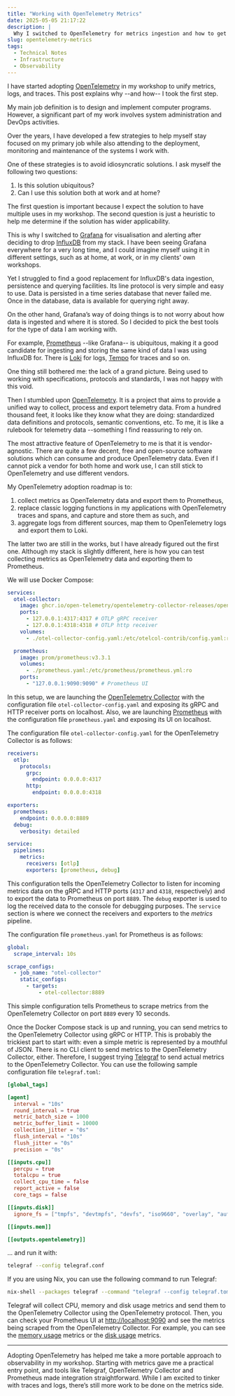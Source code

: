 ```yaml
---
title: "Working with OpenTelemetry Metrics"
date: 2025-05-05 21:17:22
description: |
  Why I switched to OpenTelemetry for metrics ingestion and how to get started.
slug: opentelemetry-metrics
tags:
  - Technical Notes
  - Infrastructure
  - Observability
---
```


I have started adopting [OpenTelemetry] in my workshop to unify metrics, logs,
and traces. This post explains why --and how-- I took the first step.

<!--more-->

My main job definition is to design and implement computer programs. However, a
significant part of my work involves system administration and DevOps
activities.

Over the years, I have developed a few strategies to help myself stay focused on
my primary job while also attending to the deployment, monitoring and
maintenance of the systems I work with.

One of these strategies is to avoid idiosyncratic solutions. I ask myself the
following two questions:

1. Is this solution ubiquitous?
2. Can I use this solution both at work and at home?

The first question is important because I expect the solution to have multiple
uses in my workshop. The second question is just a heuristic to help me
determine if the solution has wider applicability.

This is why I switched to [Grafana] for visualisation and alerting after
deciding to drop [InfluxDB] from my stack. I have been seeing Grafana everywhere
for a very long time, and I could imagine myself using it in different settings,
such as at home, at work, or in my clients' own workshops.

Yet I struggled to find a good replacement for InfluxDB's data ingestion,
persistence and querying facilities. Its line protocol is very simple and easy
to use. Data is persisted in a time series database that never failed me. Once
in the database, data is available for querying right away.

On the other hand, Grafana’s way of doing things is to not worry about how data
is ingested and where it is stored. So I decided to pick the best tools for the
type of data I am working with.

For example, [Prometheus] --like Grafana-- is ubiquitous, making it a good
candidate for ingesting and storing the same kind of data I was using InfluxDB
for. There is [Loki] for logs, [Tempo] for traces and so on.

One thing still bothered me: the lack of a grand picture. Being used to working
with specifications, protocols and standards, I was not happy with this void.

Then I stumbled upon [OpenTelemetry]. It is a project that aims to provide a
unified way to collect, process and export telemetry data. From a hundred
thousand feet, it looks like they know what they are doing: standardized data
definitions and protocols, semantic conventions, etc. To me, it is like a
rulebook for telemetry data --something I find reassuring to rely on.

The most attractive feature of OpenTelemetry to me is that it is
vendor-agnostic. There are quite a few decent, free and open-source software
solutions which can consume and produce OpenTelemetry data. Even if I cannot
pick a vendor for both home and work use, I can still stick to OpenTelemetry and
use different vendors.

My OpenTelemetry adoption roadmap is to:

1. collect metrics as OpenTelemetry data and export them to Prometheus,
2. replace classic logging functions in my applications with OpenTelemetry
   traces and spans, and capture and store them as such, and
3. aggregate logs from different sources, map them to OpenTelemetry logs and
   export them to Loki.

The latter two are still in the works, but I have already figured out the first
one. Although my stack is slightly different, here is how you can test
collecting metrics as OpenTelemetry data and exporting them to Prometheus.

We will use Docker Compose:

```yaml
services:
  otel-collector:
    image: ghcr.io/open-telemetry/opentelemetry-collector-releases/opentelemetry-collector-contrib:0.125.0
    ports:
      - 127.0.0.1:4317:4317 # OTLP gRPC receiver
      - 127.0.0.1:4318:4318 # OTLP http receiver
    volumes:
      - ./otel-collector-config.yaml:/etc/otelcol-contrib/config.yaml:ro

  prometheus:
    image: prom/prometheus:v3.3.1
    volumes:
      - ./prometheus.yaml:/etc/prometheus/prometheus.yml:ro
    ports:
      - "127.0.0.1:9090:9090" # Prometheus UI
```

In this setup, we are launching the [OpenTelemetry Collector] with the
configuration file `otel-collector-config.yaml` and exposing its gRPC and HTTP
receiver ports on localhost. Also, we are launching [Prometheus] with the
configuration file `prometheus.yaml` and exposing its UI on localhost.

The configuration file `otel-collector-config.yaml` for the OpenTelemetry
Collector is as follows:

```yaml
receivers:
  otlp:
    protocols:
      grpc:
        endpoint: 0.0.0.0:4317
      http:
        endpoint: 0.0.0.0:4318

exporters:
  prometheus:
    endpoint: 0.0.0.0:8889
  debug:
    verbosity: detailed

service:
  pipelines:
    metrics:
      receivers: [otlp]
      exporters: [prometheus, debug]
```

This configuration tells the OpenTelemetry Collector to listen for incoming
metrics data on the gRPC and HTTP ports (`4317` and `4318`, respectively) and to
export the data to Prometheus on port `8889`. The `debug` exporter is used to
log the received data to the console for debugging purposes. The `service`
section is where we connect the receivers and exporters to the _metrics_
pipeline.

The configuration file `prometheus.yaml` for Prometheus is as follows:

```yaml
global:
  scrape_interval: 10s

scrape_configs:
  - job_name: "otel-collector"
    static_configs:
      - targets:
          - otel-collector:8889
```

This simple configuration tells Prometheus to scrape metrics from the
OpenTelemetry Collector on port `8889` every 10 seconds.

Once the Docker Compose stack is up and running, you can send metrics to the
OpenTelemetry Collector using gRPC or HTTP. This is probably the trickiest part
to start with: even a simple metric is represented by a mouthful of JSON. There
is no CLI client to send metrics to the OpenTelemetry Collector, either.
Therefore, I suggest trying [Telegraf] to send actual metrics to the
OpenTelemetry Collector. You can use the following sample configuration file
`telegraf.toml`:

```toml
[global_tags]

[agent]
  interval = "10s"
  round_interval = true
  metric_batch_size = 1000
  metric_buffer_limit = 10000
  collection_jitter = "0s"
  flush_interval = "10s"
  flush_jitter = "0s"
  precision = "0s"

[[inputs.cpu]]
  percpu = true
  totalcpu = true
  collect_cpu_time = false
  report_active = false
  core_tags = false

[[inputs.disk]]
  ignore_fs = ["tmpfs", "devtmpfs", "devfs", "iso9660", "overlay", "aufs", "squashfs"]

[[inputs.mem]]

[[outputs.opentelemetry]]
```

... and run it with:

```sh
telegraf --config telegraf.conf
```

If you are using Nix, you can use the following command to run Telegraf:

```sh
nix-shell --packages telegraf --command "telegraf --config telegraf.toml"
```

Telegraf will collect CPU, memory and disk usage metrics and send them to the
OpenTelemetry Collector using the OpenTelemetry protocol. Then, you can check
your Prometheus UI at [http://localhost:9090](http://localhost:9090) and see the
metrics being scraped from the OpenTelemetry Collector. For example, you can see
the [memory usage] metrics or the [disk usage] metrics.

---

Adopting OpenTelemetry has helped me take a more portable approach to
observability in my workshop. Starting with metrics gave me a practical entry
point, and tools like Telegraf, OpenTelemetry Collector and Prometheus made
integration straightforward. While I am excited to tinker with traces and logs,
there’s still more work to be done on the metrics side.

<!-- REFERENCES -->

[Grafana]: https://grafana.com/oss/grafana/
[InfluxDB]: https://www.influxdata.com/products/influxdb/
[Loki]: https://grafana.com/oss/loki/
[OpenTelemetry Collector]: https://opentelemetry.io/docs/collector/
[OpenTelemetry]: https://opentelemetry.io/
[Prometheus]: https://prometheus.io/
[Telegraf]: https://www.influxdata.com/time-series-platform/telegraf/
[Tempo]: https://grafana.com/oss/tempo/
[memory usage]:
  http://localhost:9090/query?g0.expr=mem_used&g0.show_tree=0&g0.tab=graph&g0.range_input=1h&g0.res_type=auto&g0.res_density=medium&g0.display_mode=lines&g0.show_exemplars=0
[disk usage]:
  http://localhost:9090/query?g0.expr=disk_used_percent&g0.show_tree=0&g0.tab=graph&g0.range_input=1h&g0.res_type=auto&g0.res_density=medium&g0.display_mode=lines&g0.show_exemplars=0
